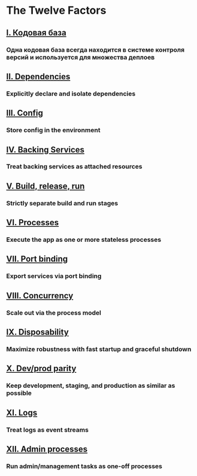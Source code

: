 The Twelve Factors
==================

## [I. Кодовая база](/codebase)
### Одна кодовая база всегда находится в системе контроля версий и используется для множества деплоев

## [II. Dependencies](/dependencies)
### Explicitly declare and isolate dependencies

## [III. Config](/config)
### Store config in the environment

## [IV. Backing Services](/backing-services)
### Treat backing services as attached resources

## [V. Build, release, run](/build-release-run)
### Strictly separate build and run stages

## [VI. Processes](/processes)
### Execute the app as one or more stateless processes

## [VII. Port binding](/port-binding)
### Export services via port binding

## [VIII. Concurrency](/concurrency)
### Scale out via the process model

## [IX. Disposability](/disposability)
### Maximize robustness with fast startup and graceful shutdown

## [X. Dev/prod parity](/dev-prod-parity)
### Keep development, staging, and production as similar as possible

## [XI. Logs](/logs)
### Treat logs as event streams

## [XII. Admin processes](/admin-processes)
### Run admin/management tasks as one-off processes
